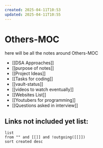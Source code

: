 ```yaml
---
created: 2025-04-11T10:53
updated: 2025-04-11T10:55
---
```


# Others-MOC

here will be all the notes around Others-MOC

- [[DSA Approaches]]
- [[purpose of notes]]
- [[Project Ideas]]
- [[Tasks for coding]]
- [[vault-status]]
- [[videos to watch eventually]]
- [[Websites List]]
- [[Youtubers for programming]]
- [[Questions asked in interview]]


## **Links not included yet list:**
```dataview
list
from "" and [[]] and !outgoing([[]])
sort created desc
```

